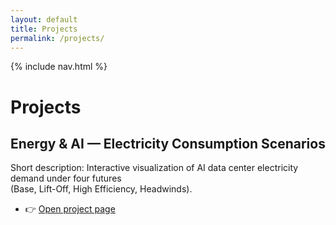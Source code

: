```yaml
---
layout: default
title: Projects
permalink: /projects/
---
```


{% include nav.html %}

# Projects

## Energy & AI — Electricity Consumption Scenarios
Short description: Interactive visualization of AI data center electricity demand under four futures  
(Base, Lift-Off, High Efficiency, Headwinds).

- 👉 [Open project page](/projects/energy-ai/)
